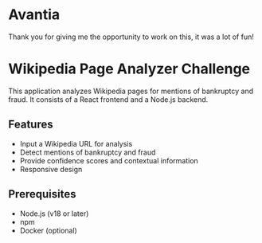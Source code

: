 # Avantia
Thank you for giving me the opportunity to work on this, it was a lot of fun!

# Wikipedia Page Analyzer Challenge

This application analyzes Wikipedia pages for mentions of bankruptcy and fraud. It consists of a React frontend and a Node.js backend.

## Features

- Input a Wikipedia URL for analysis
- Detect mentions of bankruptcy and fraud
- Provide confidence scores and contextual information
- Responsive design

## Prerequisites

- Node.js (v18 or later)
- npm
- Docker (optional)
